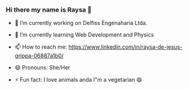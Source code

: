 ### Hi there my name is Raysa 👋


- 🔭 I’m currently working on Delfiss Engenaharia Ltda.
- 🌱 I’m currently learning Web Development and Physics

- 📫 How to reach me: https://www.linkedin.com/in/raysa-de-jesus-grippa-06887a1b0/
- 😄 Pronouns: She/Her
- ⚡ Fun fact: I love animals anda I"m a vegetarian 😄
